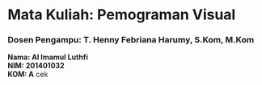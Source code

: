 # Mata Kuliah: Pemograman Visual
### Dosen Pengampu: T. Henny Febriana Harumy, S.Kom, M.Kom

**Nama: Al Imamul Luthfi**  
**NIM: 201401032**  
**KOM: A**
cek
